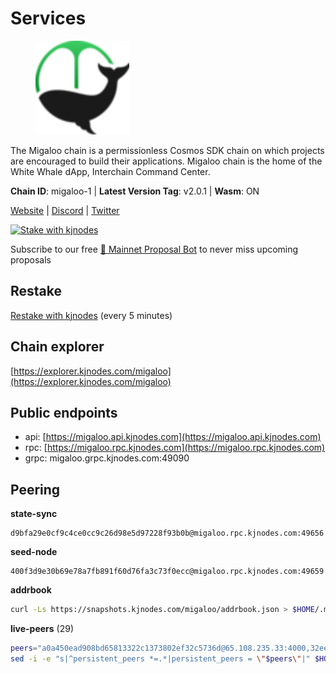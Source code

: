 # Services

<figure><img src="https://raw.githubusercontent.com/kj89/cosmos-images/main/logos/migaloo.png" width="150" alt=""><figcaption></figcaption></figure>

The Migaloo chain is a permissionless Cosmos SDK chain on which  projects are encouraged to build their applications. Migaloo chain  is the home of the White Whale dApp, Interchain Command Center.

**Chain ID**: migaloo-1 | **Latest Version Tag**: v2.0.1 | **Wasm**: ON

[Website](https://whitewhale.money) | [Discord](https://discord.gg/AyvcgD4jy3) | [Twitter](https://twitter.com/WhiteWhaleDefi)

[![Stake with kjnodes](https://i.ibb.co/cr44Q8j/button-stake-with-kjnodes.png)](https://restake.app/migaloo/migaloovaloper1jxtgnfw3tatfh90ju9j76dfrt3yea0zw2vnr8v)

Subscribe to our free [🤖 Mainnet Proposal Bot](https://t.me/kjnodes_proposal_bot) to never miss upcoming proposals

## Restake

[Restake with kjnodes](https://restake.app/migaloo/migaloovaloper1jxtgnfw3tatfh90ju9j76dfrt3yea0zw2vnr8v) (every 5 minutes)
## Chain explorer
[https://explorer.kjnodes.com/migaloo](https://explorer.kjnodes.com/migaloo)

## Public endpoints

* api: [https://migaloo.api.kjnodes.com](https://migaloo.api.kjnodes.com)
* rpc: [https://migaloo.rpc.kjnodes.com](https://migaloo.rpc.kjnodes.com)
* grpc: migaloo.grpc.kjnodes.com:49090

## Peering

**state-sync**

```text
d9bfa29e0cf9c4ce0cc9c26d98e5d97228f93b0b@migaloo.rpc.kjnodes.com:49656
```

**seed-node**

```text
400f3d9e30b69e78a7fb891f60d76fa3c73f0ecc@migaloo.rpc.kjnodes.com:49659
```

**addrbook**
```bash
curl -Ls https://snapshots.kjnodes.com/migaloo/addrbook.json > $HOME/.migalood/config/addrbook.json
```

**live-peers** (29)
```bash
peers="a0a450ead908bd65813322c1373802ef32c5736d@65.108.235.33:4000,32eed8c4079201b143d92860c9146b1d9e126aa2@168.119.89.8:26656,78f0f5aa89b7ed92a5728dd3f67f646d8dda5213@198.244.228.162:55736,4236750928a4dcb742e50e30e500ebc9ee39f240@35.223.246.103:26656,175ca82ab5b282549d68d79ff2c3703d26bcacef@141.94.109.71:20757,d9bfa29e0cf9c4ce0cc9c26d98e5d97228f93b0b@65.109.88.38:49656,70d1818f50d983bfebf4c8546b221687b76cd4b0@51.81.107.95:20756,2fd235d3f0a1a84abd197dcfdaf04fdabc092db8@168.119.62.80:26656,9cb7ba30c7eb7e9b516b90e09ca0f53250927440@146.59.52.135:8095,3b3428d679faa1bd498b3554ca798de3a0d802c6@162.19.89.8:20756,5429bc670b77cd9c61481912ea194bea8aa6d0cd@51.81.155.189:20756,51ca404bbc73d07fc0d6529388c90f807c5acf0b@65.109.104.72:20756,554eb4a15e05af8317c3f98d6efd51d1ace1bc9c@146.59.85.223:20756,347e6fa3c974e91aee92da5793486ba3f1bae67d@23.88.112.67:26656,f7dede5bd05eb9615c8c6fa273e25bd4f10f56b8@65.108.109.240:3000,8a9e42026a687b2762cefbd74584ccbd6afa0be1@65.109.83.124:26656,0c38efdc028867765e68f02979958468384ad087@51.89.155.2:23656,2e71dbd7d4c079ba7894c5287291c17ba58a6504@141.95.47.78:26656,a834ef7ec0a65ac7c5bf976a9af5adb3a71d7a19@65.108.8.247:20756,ccaccdf6bafcb57197d86a1420a289cd39fe0ae9@85.10.200.231:8095,6c42aacf3939d503bad695d86108d214680e04a8@144.76.175.189:20756,a46ad42b84690a2af0071f20337182b3bfba75fc@38.146.3.130:20756,aba0c3f98fb5bef1a0d991b8e2b8bba24f9908b6@65.108.111.236:55736,da843d721574dd06d04b6fa32c9d7d552a376bf4@178.128.238.183:26120,dfe5f91f824880e19d47475546d9874e0f2cea8c@5.79.74.229:8095,5fcfd1d5884ab4c5e2fa40321ad32400741636f6@38.146.3.131:20756,fe04ff9a13d8f0b23463e832f75eb5c845bd375e@213.239.214.73:7095,6870906f86e474d88d077c7c55af36debe49da04@178.162.165.194:7095,c616069071f0864b5b0e995f8d8961536b41ab62@15.204.141.36:26656"
sed -i -e "s|^persistent_peers *=.*|persistent_peers = \"$peers\"|" $HOME/.migalood/config/config.toml
```
